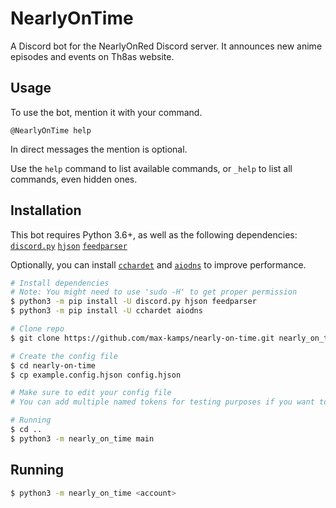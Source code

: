 # NearlyOnTime

A Discord bot for the NearlyOnRed Discord server.
It announces new anime episodes and events on Th8as website.

## Usage
To use the bot, mention it with your command.

```@NearlyOnTime help```

In direct messages the mention is optional.

Use the `help` command to list available commands, or `_help` to list all commands, even hidden ones.

## Installation
This bot requires Python 3.6+, as well as the following dependencies:
	[`discord.py`](https://pypi.org/project/discord.py/)
	[`hjson`](https://pypi.org/project/hjson/)
	[`feedparser`](https://pypi.org/project/feedparser/)

Optionally, you can install [`cchardet`](https://pypi.org/project/cchardet/) and [`aiodns`](https://pypi.org/project/aiodns/) to improve performance.
```sh
# Install dependencies
# Note: You might need to use 'sudo -H' to get proper permission
$ python3 -m pip install -U discord.py hjson feedparser
$ python3 -m pip install -U cchardet aiodns

# Clone repo
$ git clone https://github.com/max-kamps/nearly-on-time.git nearly_on_time

# Create the config file
$ cd nearly-on-time
$ cp example.config.hjson config.hjson

# Make sure to edit your config file
# You can add multiple named tokens for testing purposes if you want to

# Running
$ cd ..
$ python3 -m nearly_on_time main
```

## Running
```sh
$ python3 -m nearly_on_time <account>
```
